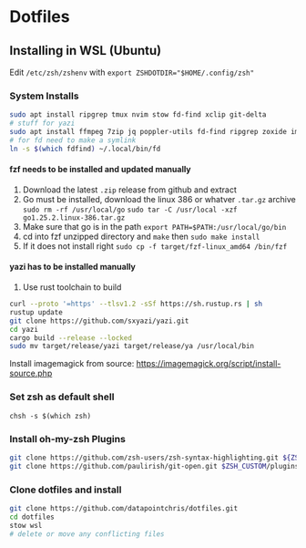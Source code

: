 # Dotfiles

## Installing in WSL (Ubuntu)

Edit `/etc/zsh/zshenv` with `export ZSHDOTDIR="$HOME/.config/zsh"`

### System Installs

```sh
sudo apt install ripgrep tmux nvim stow fd-find xclip git-delta
# stuff for yazi
sudo apt install ffmpeg 7zip jq poppler-utils fd-find ripgrep zoxide imagemagick chafa
# for fd need to make a symlink
ln -s $(which fdfind) ~/.local/bin/fd
```

#### fzf needs to be installed and updated manually

1. Download the latest `.zip` release from github and extract
2. Go must be installed, download the linux 386 or whatver `.tar.gz` archive
`sudo rm -rf /usr/local/go`
`sudo tar -C /usr/local -xzf go1.25.2.linux-386.tar.gz`
3. Make sure that go is in the path
`export PATH=$PATH:/usr/local/go/bin`
4. cd into fzf unzipped directory and `make` then `sudo make install`
5. If it does not install right `sudo cp -f target/fzf-linux_amd64 /bin/fzf`

#### yazi has to be installed manually

1. Use rust toolchain to build

```sh
curl --proto '=https' --tlsv1.2 -sSf https://sh.rustup.rs | sh
rustup update
git clone https://github.com/sxyazi/yazi.git
cd yazi
cargo build --release --locked
sudo mv target/release/yazi target/release/ya /usr/local/bin
``` 
Install imagemagick from source:
https://imagemagick.org/script/install-source.php

### Set zsh as default shell
`chsh -s $(which zsh)`


### Install oh-my-zsh Plugins

```sh
git clone https://github.com/zsh-users/zsh-syntax-highlighting.git ${ZSH_CUSTOM:-~/.oh-my-zsh/custom}/plugins/zsh-syntax-highlighting
git clone https://github.com/paulirish/git-open.git $ZSH_CUSTOM/plugins/git-open
```

### Clone dotfiles and install

```sh
git clone https://github.com/datapointchris/dotfiles.git
cd dotfiles
stow wsl
# delete or move any conflicting files
```


